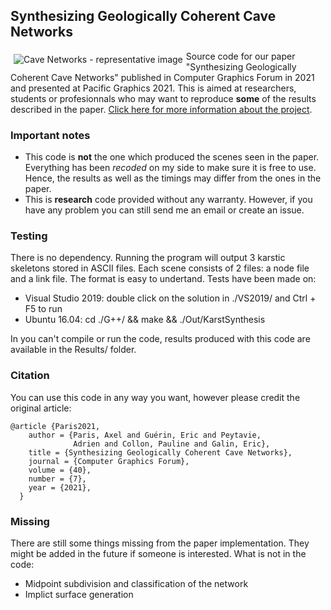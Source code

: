 ## Synthesizing Geologically Coherent Cave Networks

<img src="https://aparis69.github.io/public_html/imgs/karsts_representative.jpg"
     alt="Cave Networks - representative image"
     style="float: left; margin: 5px;" />
	 
Source code for our paper "Synthesizing Geologically Coherent Cave Networks" published in Computer Graphics Forum in 2021 and presented at Pacific Graphics 2021. This is aimed at researchers, students or profesionnals who may want to reproduce **some** of the results described in the paper.
[Click here for more information about the project](https://aparis69.github.io/public_html/projects/paris2021_Karsts.html).

### Important notes
* This code is **not** the one which produced the scenes seen in the paper. Everything has been *recoded* on my side to make sure it is free to use. Hence, the results as well as the timings may differ from the ones in the paper.
* This is **research** code provided without any warranty. However, if you have any problem you can still send me an email or create an issue.

### Testing
There is no dependency. Running the program will output 3 karstic skeletons stored in ASCII files. Each scene consists of 2 files: a node file and a link file. The format is easy to undertand.
Tests have been made on:
* Visual Studio 2019: double click on the solution in ./VS2019/ and Ctrl + F5 to run
* Ubuntu 16.04: cd ./G++/ && make && ./Out/KarstSynthesis

In you can't compile or run the code, results produced with this code are available in the Results/ folder.

### Citation
You can use this code in any way you want, however please credit the original article:
```
@article {Paris2021,
    author = {Paris, Axel and Guérin, Eric and Peytavie,
              Adrien and Collon, Pauline and Galin, Eric},
    title = {Synthesizing Geologically Coherent Cave Networks},
    journal = {Computer Graphics Forum},
    volume = {40},
    number = {7},
    year = {2021},
  }
```	

### Missing
There are still some things missing from the paper implementation. They might be added in the future if someone is interested. What is not in the code:
* Midpoint subdivision and classification of the network
* Implict surface generation
